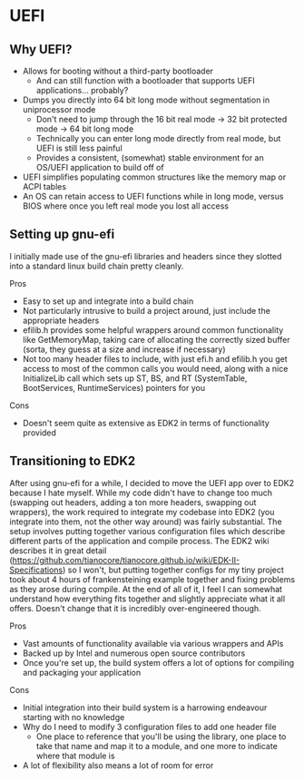 # UEFI

## Why UEFI?

* Allows for booting without a third-party bootloader
    * And can still function with a bootloader that supports UEFI applications... probably?
* Dumps you directly into 64 bit long mode without segmentation in uniprocessor mode
    * Don't need to jump through the 16 bit real mode -> 32 bit protected mode -> 64 bit long mode
    * Technically you can enter long mode directly from real mode, but UEFI is still less painful
    * Provides a consistent, (somewhat) stable environment for an OS/UEFI application to build off of
* UEFI simplifies populating common structures like the memory map or ACPI tables
* An OS can retain access to UEFI functions while in long mode, versus BIOS where once you left real mode you lost all access

## Setting up gnu-efi

I initially made use of the gnu-efi libraries and headers since they slotted into a standard linux build chain pretty cleanly.

Pros
* Easy to set up and integrate into a build chain
* Not particularly intrusive to build a project around, just include the appropriate headers
* efilib.h provides some helpful wrappers around common functionality like GetMemoryMap, taking care of allocating the correctly sized buffer (sorta, they guess at a size and increase if necessary)
* Not too many header files to include, with just efi.h and efilib.h you get access to most of the common calls you would need, along with a nice InitializeLib call which sets up ST, BS, and RT (SystemTable, BootServices, RuntimeServices) pointers for you

Cons
* Doesn't seem quite as extensive as EDK2 in terms of functionality provided

## Transitioning to EDK2

After using gnu-efi for a while, I decided to move the UEFI app over to EDK2 because I hate myself. While my code didn't have to change too much (swapping out headers, adding a ton more headers, swapping out wrappers), the work required to integrate my codebase into EDK2 (you integrate into them, not the other way around) was fairly substantial. The setup involves putting together various configuration files which describe different parts of the application and compile process. The EDK2 wiki describes it in great detail (https://github.com/tianocore/tianocore.github.io/wiki/EDK-II-Specifications) so I won't, but putting together configs for my tiny project took about 4 hours of frankensteining example together and fixing problems as they arose during compile. At the end of all of it, I feel I can somewhat understand how everything fits together and slightly appreciate what it all offers. Doesn't change that it is incredibly over-engineered though.

Pros
* Vast amounts of functionality available via various wrappers and APIs
* Backed up by Intel and numerous open source contributors
* Once you're set up, the build system offers a lot of options for compiling and packaging your application

Cons
* Initial integration into their build system is a harrowing endeavour starting with no knowledge
* Why do I need to modify 3 configuration files to add one header file
    * One place to reference that you'll be using the library, one place to take that name and map it to a module, and one more to indicate where that module is
* A lot of flexibility also means a lot of room for error
